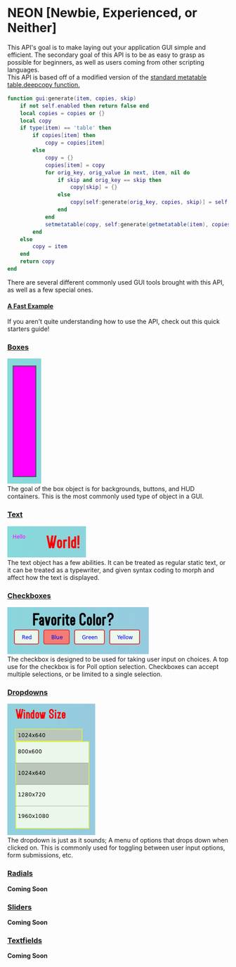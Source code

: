 # NEON [Newbie, Experienced, or Neither]
This API's goal is to make laying out your application GUI simple and efficient. The secondary goal of this API 
is to be as easy to grasp as possible for beginners, as well as users coming from other scripting languages. <br>
This API is based off of a modified version of the [standard metatable table.deepcopy function.](http://lua-users.org/wiki/CopyTable)
```lua
function gui:generate(item, copies, skip)
	if not self.enabled then return false end
	local copies = copies or {}
    local copy
    if type(item) == 'table' then
        if copies[item] then
            copy = copies[item]
        else
            copy = {}
            copies[item] = copy
            for orig_key, orig_value in next, item, nil do
				if skip and orig_key == skip then
					copy[skip] = {}
				else
					copy[self:generate(orig_key, copies, skip)] = self:generate(orig_value, copies, skip)
				end
            end
            setmetatable(copy, self:generate(getmetatable(item), copies, skip))
        end
    else
        copy = item
    end
    return copy
end
```
There are several different commonly used GUI tools brought with this API, as well as a few special ones.<br>
#### [A Fast Example](https://github.com/czgaming94/love2d-gui/blob/main/docs/examples/MainMenu.md)
If you aren't quite understanding how to use the API, check out this quick starters guide!
### [Boxes](https://github.com/czgaming94/love2d-gui/blob/main/docs/Box.md)
![Box Image](https://github.com/czgaming94/love2d-gui/blob/main/docs/examples/box.png)<br>
The goal of the box object is for backgrounds, buttons, and HUD containers. This is the most commonly used type of object in a GUI.
### [Text](https://github.com/czgaming94/love2d-gui/blob/main/docs/Text.md)
![Text Image](https://github.com/czgaming94/love2d-gui/blob/main/docs/examples/text.png)<br>
The text object has a few abilities. It can be treated as regular static text, or it can be treated as a typewriter, 
and given syntax coding to morph and affect how the text is displayed.
### [Checkboxes](https://github.com/czgaming94/love2d-gui/blob/main/docs/Checkbox.md)
![Checkbox Image](https://github.com/czgaming94/love2d-gui/blob/main/docs/examples/checkbox.png)<br>
The checkbox is designed to be used for taking user input on choices. A top use for the checkbox is for Poll option selection. 
Checkboxes can accept multiple selections, or be limited to a single selection.
### [Dropdowns](https://github.com/czgaming94/love2d-gui/blob/main/docs/Dropdown.md)
![Dropdown Image](https://github.com/czgaming94/love2d-gui/blob/main/docs/examples/dropdown.png)<br>
The dropdown is just as it sounds; A menu of options that drops down when clicked on. This is commonly used for toggling between user input options, form submissions, etc.
### [Radials](https://github.com/czgaming94/love2d-gui/blob/main/docs/Radial.md)
__Coming Soon__
### [Sliders](https://github.com/czgaming94/love2d-gui/blob/main/docs/Slider.md)
__Coming Soon__
### [Textfields](https://github.com/czgaming94/love2d-gui/blob/main/docs/Textfield.md)
__Coming Soon__
